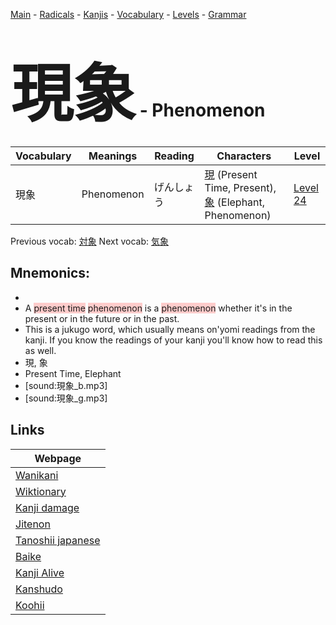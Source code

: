 <style> bigfont {font-size: 100px}</style>
[Main](../README.md) -
[Radicals](../radicals.md) -
[Kanjis](../kanjis.md) -
[Vocabulary](../vocabulary.md) -
[Levels](../levels.md) -
[Grammar](../grammar.md)
# <bigfont> 現象</bigfont> - Phenomenon 

| Vocabulary | Meanings | Reading | Characters | Level |
| --- | --- | --- | --- | --- |
| 現象 | Phenomenon | げんしょう |  [現](../kanjis/現.md) (Present Time, Present), [象](../kanjis/象.md) (Elephant, Phenomenon) | [Level 24](../levels/wk_level24.md) |

Previous vocab: [対象](対象.md) Next vocab: [気象](気象.md) 

## Mnemonics:

* 
* A <span style="background-color:#ffcccb"> present time</span> <span style="background-color:#ffcccb"> phenomenon</span> is a <span style="background-color:#ffcccb"> phenomenon</span> whether it's in the present or in the future or in the past.
* This is a jukugo word, which usually means on'yomi readings from the kanji. If you know the readings of your kanji you'll know how to read this as well.
* 現, 象
* Present Time, Elephant
* [sound:現象_b.mp3]
* [sound:現象_g.mp3]


## Links 

| Webpage |
| --- |
| [Wanikani          ](https://www.wanikani.com/kanji/現象) |
| [Wiktionary        ](https://en.wiktionary.org/wiki/現象) |
| [Kanji damage      ](http://www.kanjidamage.com/kanji/search?utf8=✓&q=現象) |
| [Jitenon           ](https://jitenon.com/kanji/現象) |
| [Tanoshii japanese ](https://www.tanoshiijapanese.com/dictionary/kanji.cfm?k=現象) |
| [Baike             ](https://baike.baidu.com/item/現象) |
| [Kanji Alive       ](https://app.kanjialive.com/現象) |
| [Kanshudo          ](https://www.kanshudo.com/searchmn?q=現象) |
| [Koohii            ](https://kanji.koohii.com/study/kanji/現象) |
